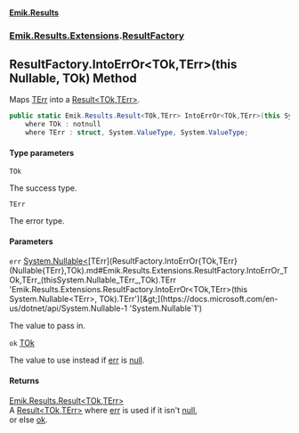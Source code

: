 #### [Emik.Results](index.md 'index')
### [Emik.Results.Extensions](Emik.Results.Extensions.md 'Emik.Results.Extensions').[ResultFactory](ResultFactory.md 'Emik.Results.Extensions.ResultFactory')

## ResultFactory.IntoErrOr<TOk,TErr>(this Nullable<TErr>, TOk) Method

Maps [TErr](ResultFactory.IntoErrOr{TOk,TErr}(Nullable{TErr},TOk).md#Emik.Results.Extensions.ResultFactory.IntoErrOr_TOk,TErr_(thisSystem.Nullable_TErr_,TOk).TErr 'Emik.Results.Extensions.ResultFactory.IntoErrOr<TOk,TErr>(this System.Nullable<TErr>, TOk).TErr') into a [Result&lt;TOk,TErr&gt;](Result{TOk,TErr}.md 'Emik.Results.Result<TOk,TErr>').

```csharp
public static Emik.Results.Result<TOk,TErr> IntoErrOr<TOk,TErr>(this System.Nullable<TErr> err, TOk ok)
    where TOk : notnull
    where TErr : struct, System.ValueType, System.ValueType;
```
#### Type parameters

<a name='Emik.Results.Extensions.ResultFactory.IntoErrOr_TOk,TErr_(thisSystem.Nullable_TErr_,TOk).TOk'></a>

`TOk`

The success type.

<a name='Emik.Results.Extensions.ResultFactory.IntoErrOr_TOk,TErr_(thisSystem.Nullable_TErr_,TOk).TErr'></a>

`TErr`

The error type.
#### Parameters

<a name='Emik.Results.Extensions.ResultFactory.IntoErrOr_TOk,TErr_(thisSystem.Nullable_TErr_,TOk).err'></a>

`err` [System.Nullable&lt;](https://docs.microsoft.com/en-us/dotnet/api/System.Nullable-1 'System.Nullable`1')[TErr](ResultFactory.IntoErrOr{TOk,TErr}(Nullable{TErr},TOk).md#Emik.Results.Extensions.ResultFactory.IntoErrOr_TOk,TErr_(thisSystem.Nullable_TErr_,TOk).TErr 'Emik.Results.Extensions.ResultFactory.IntoErrOr<TOk,TErr>(this System.Nullable<TErr>, TOk).TErr')[&gt;](https://docs.microsoft.com/en-us/dotnet/api/System.Nullable-1 'System.Nullable`1')

The value to pass in.

<a name='Emik.Results.Extensions.ResultFactory.IntoErrOr_TOk,TErr_(thisSystem.Nullable_TErr_,TOk).ok'></a>

`ok` [TOk](ResultFactory.IntoErrOr{TOk,TErr}(Nullable{TErr},TOk).md#Emik.Results.Extensions.ResultFactory.IntoErrOr_TOk,TErr_(thisSystem.Nullable_TErr_,TOk).TOk 'Emik.Results.Extensions.ResultFactory.IntoErrOr<TOk,TErr>(this System.Nullable<TErr>, TOk).TOk')

The value to use instead if [err](ResultFactory.IntoErrOr{TOk,TErr}(Nullable{TErr},TOk).md#Emik.Results.Extensions.ResultFactory.IntoErrOr_TOk,TErr_(thisSystem.Nullable_TErr_,TOk).err 'Emik.Results.Extensions.ResultFactory.IntoErrOr<TOk,TErr>(this System.Nullable<TErr>, TOk).err') is [null](https://docs.microsoft.com/en-us/dotnet/csharp/language-reference/keywords/null 'https://docs.microsoft.com/en-us/dotnet/csharp/language-reference/keywords/null').

#### Returns
[Emik.Results.Result&lt;](Result{TOk,TErr}.md 'Emik.Results.Result<TOk,TErr>')[TOk](ResultFactory.IntoErrOr{TOk,TErr}(Nullable{TErr},TOk).md#Emik.Results.Extensions.ResultFactory.IntoErrOr_TOk,TErr_(thisSystem.Nullable_TErr_,TOk).TOk 'Emik.Results.Extensions.ResultFactory.IntoErrOr<TOk,TErr>(this System.Nullable<TErr>, TOk).TOk')[,](Result{TOk,TErr}.md 'Emik.Results.Result<TOk,TErr>')[TErr](ResultFactory.IntoErrOr{TOk,TErr}(Nullable{TErr},TOk).md#Emik.Results.Extensions.ResultFactory.IntoErrOr_TOk,TErr_(thisSystem.Nullable_TErr_,TOk).TErr 'Emik.Results.Extensions.ResultFactory.IntoErrOr<TOk,TErr>(this System.Nullable<TErr>, TOk).TErr')[&gt;](Result{TOk,TErr}.md 'Emik.Results.Result<TOk,TErr>')  
A [Result&lt;TOk,TErr&gt;](Result{TOk,TErr}.md 'Emik.Results.Result<TOk,TErr>') where [err](ResultFactory.IntoErrOr{TOk,TErr}(Nullable{TErr},TOk).md#Emik.Results.Extensions.ResultFactory.IntoErrOr_TOk,TErr_(thisSystem.Nullable_TErr_,TOk).err 'Emik.Results.Extensions.ResultFactory.IntoErrOr<TOk,TErr>(this System.Nullable<TErr>, TOk).err') is used if it isn't [null](https://docs.microsoft.com/en-us/dotnet/csharp/language-reference/keywords/null 'https://docs.microsoft.com/en-us/dotnet/csharp/language-reference/keywords/null'),  
or else [ok](ResultFactory.IntoErrOr{TOk,TErr}(Nullable{TErr},TOk).md#Emik.Results.Extensions.ResultFactory.IntoErrOr_TOk,TErr_(thisSystem.Nullable_TErr_,TOk).ok 'Emik.Results.Extensions.ResultFactory.IntoErrOr<TOk,TErr>(this System.Nullable<TErr>, TOk).ok').
